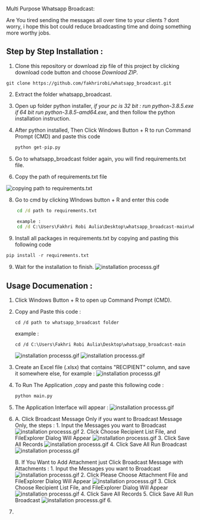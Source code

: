 
Multi Purpose Whatsapp Broadcast: 

Are You  tired sending the messages all over time to your clients ? dont worry, i hope this bot could reduce broadcasting time and doing something more worthy jobs.

## Step  by Step  Installation  : 
1. Clone this repository or download zip file of this project by clicking download code  button and choose *Download ZIP*.
```
git clone https://github.com/fakhrirobi/whatsapp_broadcast.git 
```
    

2. Extract the folder whatsapp_broadcast.
   
3. Open up folder python installer, *if your pc is 32 bit : run python-3.8.5.exe if 64 bit run python-3.8.5-amd64.exe*, and then follow the python installation instruction.

4. After python installed, Then Click Windows Button + R to run Command Prompt (CMD) and paste this code  
   ```python
   python get-pip.py
   ````
   

5. Go to whatsapp_broadcast folder again, you will find requirements.txt file.


6.  Copy the path of requirements.txt file 

![copying path to requirements.txt](https://github.com/fakhrirobi/whatsapp_broadcast/blob/main/assets/path_to_requirements.txt.png) 

8. Go to cmd by clicking WIndows button + R and enter this code
```cmd
    cd /d path to requirements.txt

    example :
    cd /d C:\Users\Fakhri Robi Aulia\Desktop\whatsapp_broadcast-main\whatsapp_broadcast-main
```
9. Install all packages in requirements.txt by  copying and pasting this following code
```python
pip install -r requirements.txt
```


 9. Wait for the installation to finish.
![installation processs.gif](https://github.com/fakhrirobi/whatsapp_broadcast/blob/main/assets/path_to_requirements.txt.png)

## Usage Documenation :

1. Click Windows Button + R to open up Command Prompt (CMD).
2. Copy and Paste this code :
   ```
   cd /d path to whatsapp_broadcast folder 
   ```
   example : 
   ```
   cd /d C:\Users\Fakhri Robi Aulia\Desktop\whatsapp_broadcast-main
   ```
   ![installation processs.gif](https://github.com/fakhrirobi/whatsapp_broadcast/blob/main/assets/path_to_whatsapp_broadcast.png)
   ![installation processs.gif](https://github.com/fakhrirobi/whatsapp_broadcast/blob/main/assets/cmd_screenshot_path_to_whatsapp_broadcast_folder.png)


3. Create an Excel file (.xlsx) that contains "RECIPIENT" column, and save it somewhere else, for example : 
   ![installation processs.gif](https://github.com/fakhrirobi/whatsapp_broadcast/blob/main/assets/RECIPIENT_LIST.png)
   
4. To Run The Application ,copy  and paste this following code :
   ```python 
   python main.py
   ```
5. The Application Interface will appear : 
   ![installation processs.gif](https://github.com/fakhrirobi/whatsapp_broadcast/blob/main/assets/interface1.png)
6. 
      A. Click Broadcast Message Only if you want to Broadcast Message Only, the steps :
         1.  Input the Messages you want to Broadcast 
            ![installation processs.gif](https://github.com/fakhrirobi/whatsapp_broadcast/blob/main/assets/broadcast_message_only1.png)
         2.  Click Choose Recipient List File, and FileExplorer Dialog Will Appear
            ![installation processs.gif](https://github.com/fakhrirobi/whatsapp_broadcast/blob/main/assets/broadcast_message_only2.png)
         3.  Click Save All Records
            ![installation processs.gif](https://github.com/fakhrirobi/whatsapp_broadcast/blob/main/assets/broadcast_message_only1.png)
         4.  Click Save All Run Broadcast
            ![installation processs.gif](https://github.com/fakhrirobi/whatsapp_broadcast/blob/main/assets/broadcast_message_only1.png)

   
      B. If You Want to Add Attachment just Click         Broadcast Message with Attachments : 
         1.  Input the Messages you want to Broadcast 
            ![installation processs.gif](https://github.com/fakhrirobi/whatsapp_broadcast/blob/main/assets/broadcast_attachment_1.png)
         2. Click Please Choose Attachment File and FileExplorer Dialog Will Appear
            ![installation processs.gif](https://github.com/fakhrirobi/whatsapp_broadcast/blob/main/assets/broadcast_attachment_2.png)
         3.  Click Choose Recipient List File, and FileExplorer Dialog Will Appear
            ![installation processs.gif](https://github.com/fakhrirobi/whatsapp_broadcast/blob/main/assets/broadcast_attachment_3.png)
         4.  Click Save All Records
         5.  Click Save All Run Broadcast
            ![installation processs.gif](https://github.com/fakhrirobi/whatsapp_broadcast/blob/main/assets/broadcast_attachment_1.png)
         6. 

7. 